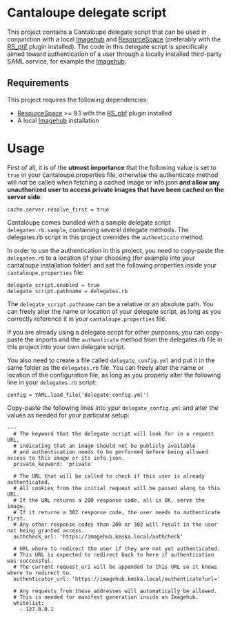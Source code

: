 # Cantaloupe delegate script

This project contains a Cantaloupe delegate script that can be used in conjunction with a local [Imagehub](https://github.com/kmska/ImageHub) and [ResourceSpace](https://www.resourcespace.com/get) (preferably with the [RS_ptif](https://github.com/kmska/RS_ptif) plugin installed). The code in this delegate script is specifically aimed toward authentication of a user through a locally installed third-party SAML service, for example the [Imagehub](https://github.com/kmska/ImageHub).


## Requirements

This project requires the following dependencies:
* [ResourceSpace](https://www.resourcespace.com/get) >= 9.1 with the [RS_ptif](https://github.com/kmska/RS_ptif) plugin installed
* A local [Imagehub](https://github.com/kmska/ImageHub) installation

# Usage

First of all, it is of the **utmost importance** that the following value is set to ``true`` in your cantaloupe.properties file, otherwise the authenticate method will not be called when fetching a cached image or info.json **and allow any unauthorized user to access private images that have been cached on the server side**:
```
cache.server.resolve_first = true
```

Cantaloupe comes bundled with a sample delegate script ``delegates.rb.sample``, containing several delegate methods. The delegates.rb script in this project overrides the ``authenticate`` method.

In order to use the authentication in this project, you need to copy-paste the ``delegates.rb`` to a location of your choosing (for example into your cantaloupe installation folder) and set the following properties inside your ``cantaloupe.properties`` file:
```
delegate_script.enabled = true
delegate_script.pathname = delegates.rb
```
The ``delegate_script.pathname`` can be a relative or an absolute path. You can freely alter the name or location of your delegate script, as long as you correctly reference it in your ``cantaloupe.properties`` file.

If you are already using a delegate script for other purposes, you can copy-paste the imports and the ``authenticate`` method from the delegates.rb file in this project into your own delegate script.

You also need to create a file called ``delegate_config.yml`` and put it in the same folder as the ``delegates.rb`` file. You can freely alter the name or location of the configuration file, as long as you properly alter the following line in your ``delegates.rb`` script:
```
config = YAML.load_file('delegate_config.yml')
```

Copy-paste the following lines into ypur ``delegate_config.yml`` and alter the values as needed for your particular setup:
```
---
  # The keyword that the delegate script will look for in a request URL,
  # indicating that an image should not be publicly available
  # and authentication needs to be performed before being allowed access to this image or its info.json.
  private_keyword: 'private'

  # The URL that will be called to check if this user is already authenticated.
  # All cookies from the initial request will be passed along to this URL.
  # If the URL returns a 200 response code, all is OK, serve the image.
  # If it returns a 302 response code, the user needs to authenticate first.
  # Any other response codes than 200 or 302 will result in the user not being granted access.
  authcheck_url: 'https://imagehub.kmska.local/authcheck'

  # URL where to redirect the user if they are not yet authenticated.
  # This URL is expected to redirect back to here if authentication was successful.
  # The current request_uri will be appended to this URL so it knows where to redirect to.
  authenticator_url: 'https://imagehub.kmska.local/authenticate?url='

  # Any requests from these addresses will automatically be allowed.
  # This is needed for manifest generation inside an Imagehub.
  whitelist:
    - 127.0.0.1

```
